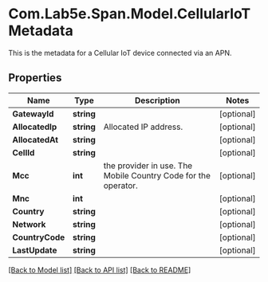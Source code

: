 # Com.Lab5e.Span.Model.CellularIoTMetadata
This is the metadata for a Cellular IoT device connected via an APN.

## Properties

Name | Type | Description | Notes
------------ | ------------- | ------------- | -------------
**GatewayId** | **string** |  | [optional] 
**AllocatedIp** | **string** | Allocated IP address. | [optional] 
**AllocatedAt** | **string** |  | [optional] 
**CellId** | **string** |  | [optional] 
**Mcc** | **int** | the provider in use.  The Mobile Country Code for the operator. | [optional] 
**Mnc** | **int** |  | [optional] 
**Country** | **string** |  | [optional] 
**Network** | **string** |  | [optional] 
**CountryCode** | **string** |  | [optional] 
**LastUpdate** | **string** |  | [optional] 

[[Back to Model list]](../README.md#documentation-for-models) [[Back to API list]](../README.md#documentation-for-api-endpoints) [[Back to README]](../README.md)

